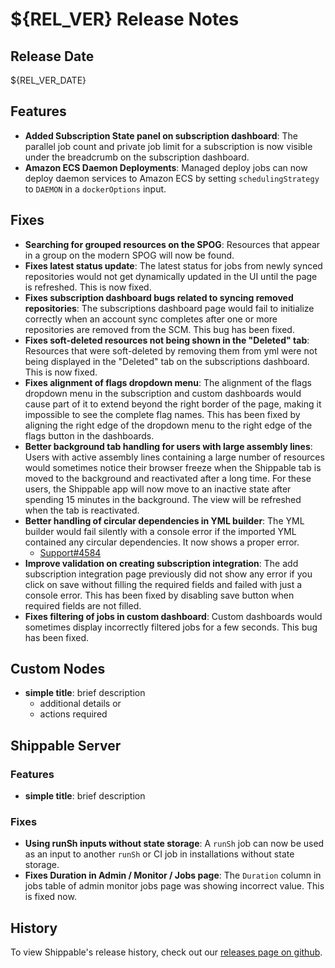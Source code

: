# ${REL_VER} Release Notes

## Release Date

${REL_VER_DATE}

## Features

- **Added Subscription State panel on subscription dashboard**: The parallel job count and private job limit for a subscription is now visible under the breadcrumb on the subscription dashboard.
- **Amazon ECS Daemon Deployments**: Managed deploy jobs can now deploy daemon services to Amazon ECS by setting `schedulingStrategy` to `DAEMON` in a  `dockerOptions` input.

## Fixes

- **Searching for grouped resources on the SPOG**: Resources that appear in a group on the modern SPOG will now be found.
- **Fixes latest status update**: The latest status for jobs from newly synced repositories would not get dynamically updated in the UI until the page is refreshed. This is now fixed.
- **Fixes subscription dashboard bugs related to syncing removed repositories**: The subscriptions dashboard page would fail to initialize correctly when an account sync completes after one or more repositories are removed from the SCM. This bug has been fixed.
- **Fixes soft-deleted resources not being shown in the "Deleted" tab**: Resources that were soft-deleted by removing them from yml were not being displayed in the "Deleted" tab on the subscriptions dashboard. This is now fixed.
- **Fixes alignment of flags dropdown menu**: The alignment of the flags dropdown menu in the subscription and custom dashboards would cause part of it to extend beyond the right border of the page, making it impossible to see the complete flag names. This has been fixed by aligning the right edge of the dropdown menu to the right edge of the flags button in the dashboards.
- **Better background tab handling for users with large assembly lines**: Users with active assembly lines containing a large number of resources would sometimes notice their browser freeze when the Shippable tab is moved to the background and reactivated after a long time. For these users, the Shippable app will now move to an inactive state after spending 15 minutes in the background. The view will be refreshed when the tab is reactivated.
- **Better handling of circular dependencies in YML builder**: The YML builder would fail silently with a console error if the imported YML contained any circular dependencies. It now shows a proper error.
  - [Support#4584](https://github.com/Shippable/support/issues/4584)
- **Improve validation on creating subscription integration**: The add subscription integration page previously did not show any error if you click on save without filling the required fields and failed with just a console error. This has been fixed by disabling save button when required fields are not filled.
- **Fixes filtering of jobs in custom dashboard**: Custom dashboards would sometimes display incorrectly filtered jobs for a few seconds. This bug has been fixed.

## Custom Nodes

- **simple title**: brief description
  - additional details or
  - actions required

## Shippable Server

### Features

- **simple title**: brief description

### Fixes

- **Using runSh inputs without state storage**: A `runSh` job can now be used as an input to another `runSh` or CI job in installations without state storage.
- **Fixes Duration in Admin / Monitor / Jobs page**: The `Duration` column in jobs table of admin monitor jobs page was showing incorrect value. This is fixed now.

## History

To view Shippable's release history, check out our [releases page on github](https://github.com/Shippable/admiral/releases).
